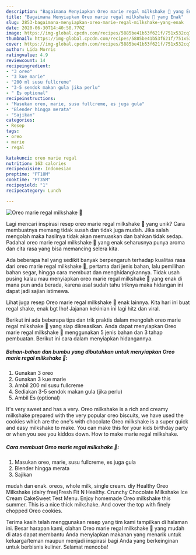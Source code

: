 ```yaml
---
description: "Bagaimana Menyiapkan Oreo marie regal milkshake 🍶 yang Enak"
title: "Bagaimana Menyiapkan Oreo marie regal milkshake 🍶 yang Enak"
slug: 2853-bagaimana-menyiapkan-oreo-marie-regal-milkshake-yang-enak
date: 2020-06-30T14:40:58.770Z
image: https://img-global.cpcdn.com/recipes/5885be41b53f621f/751x532cq70/oreo-marie-regal-milkshake-🍶-foto-resep-utama.jpg
thumbnail: https://img-global.cpcdn.com/recipes/5885be41b53f621f/751x532cq70/oreo-marie-regal-milkshake-🍶-foto-resep-utama.jpg
cover: https://img-global.cpcdn.com/recipes/5885be41b53f621f/751x532cq70/oreo-marie-regal-milkshake-🍶-foto-resep-utama.jpg
author: Lida Morris
ratingvalue: 4.9
reviewcount: 14
recipeingredient:
- "3 oreo"
- "3 kue marie"
- "200 ml susu fullcreme"
- "3-5 sendok makan gula jika perlu"
- " Es optional"
recipeinstructions:
- "Masukan oreo, marie, susu fullcreme, es juga gula"
- "Blender hingga merata"
- "Sajikan"
categories:
- Resep
tags:
- oreo
- marie
- regal

katakunci: oreo marie regal 
nutrition: 163 calories
recipecuisine: Indonesian
preptime: "PT18M"
cooktime: "PT35M"
recipeyield: "1"
recipecategory: Lunch

---
```



![Oreo marie regal milkshake 🍶](https://img-global.cpcdn.com/recipes/5885be41b53f621f/751x532cq70/oreo-marie-regal-milkshake-🍶-foto-resep-utama.jpg)

Lagi mencari inspirasi resep oreo marie regal milkshake 🍶 yang unik? Cara membuatnya memang tidak susah dan tidak juga mudah. Jika salah mengolah maka hasilnya tidak akan memuaskan dan bahkan tidak sedap. Padahal oreo marie regal milkshake 🍶 yang enak seharusnya punya aroma dan cita rasa yang bisa memancing selera kita.

Ada beberapa hal yang sedikit banyak berpengaruh terhadap kualitas rasa dari oreo marie regal milkshake 🍶, pertama dari jenis bahan, lalu pemilihan bahan segar, hingga cara membuat dan menghidangkannya. Tidak usah pusing kalau mau menyiapkan oreo marie regal milkshake 🍶 yang enak di mana pun anda berada, karena asal sudah tahu triknya maka hidangan ini dapat jadi sajian istimewa.

Lihat juga resep Oreo marie regal milkshake 🍶 enak lainnya. Kita hari ini buat regal shake, enak bgt lho! Jajanan kekinian ini lagi hitz dan viral.


Berikut ini ada beberapa tips dan trik praktis dalam mengolah oreo marie regal milkshake 🍶 yang siap dikreasikan. Anda dapat menyiapkan Oreo marie regal milkshake 🍶 menggunakan 5 jenis bahan dan 3 tahap pembuatan. Berikut ini cara dalam menyiapkan hidangannya.

<!--inarticleads1-->

##### Bahan-bahan dan bumbu yang dibutuhkan untuk menyiapkan Oreo marie regal milkshake 🍶:

1. Gunakan 3 oreo
1. Gunakan 3 kue marie
1. Ambil 200 ml susu fullcreme
1. Sediakan 3-5 sendok makan gula (jika perlu)
1. Ambil  Es (optional)


It&#39;s very sweet and has a very. Oreo milkshake is a rich and creamy milkshake prepared with the very popular oreo biscuits, we have used the cookies which are the one&#39;s with chocolate Oreo milkshake is a super quick and easy milkshake to make. You can make this for your kids birthday party or when you see you kiddos down. How to make marie regal milkshake. 

<!--inarticleads2-->

##### Cara membuat Oreo marie regal milkshake 🍶:

1. Masukan oreo, marie, susu fullcreme, es juga gula
1. Blender hingga merata
1. Sajikan


mudah dan enak. oreos, whole milk, single cream. diy Healthy Oreo Milkshake (dairy free)Fresh Fit N Healthy. Crunchy Chocolate Milkshake Ice Cream CakeSweet Test Menu. Enjoy homemade Oreo milkshake this summer. This is a nice thick milkshake. And cover the top with finely chopped Oreo cookies. 

Terima kasih telah menggunakan resep yang tim kami tampilkan di halaman ini. Besar harapan kami, olahan Oreo marie regal milkshake 🍶 yang mudah di atas dapat membantu Anda menyiapkan makanan yang menarik untuk keluarga/teman maupun menjadi inspirasi bagi Anda yang berkeinginan untuk berbisnis kuliner. Selamat mencoba!
